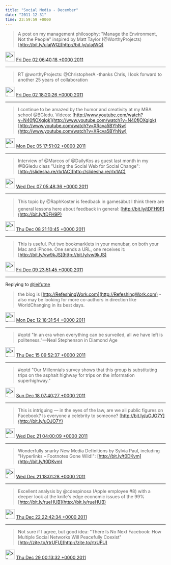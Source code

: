 ```yaml
---    
title: "Social Media - December"
date: "2011-12-31"
time: 23:59:59 +0000
---
```


> A post on my management philosophy: "Manage the Environment, Not the People" inspired by Matt Taylor (@WorthyProjects) [http://bit.ly/uIajWQ](http://bit.ly/uIajWQ)

<img src="{{ site.url }}{{ site.baseurl }}/assets/images/media/tweet.ico" alt="x-icon" width="30" /> [Fri Dec 02 06:40:18 +0000 2011](https://twitter.com/ChristopherA/status/142493272496013312)

----

> RT @worthyProjects: @ChristopherA -thanks Chris, I look forward to another 25 years of collaboration

<img src="{{ site.url }}{{ site.baseurl }}/assets/images/media/tweet.ico" alt="x-icon" width="30" /> [Fri Dec 02 18:20:26 +0000 2011](https://twitter.com/ChristopherA/status/142669467372097536)

----

> I continue to be amazed by the humor and creativity at my MBA school @BGIedu. Videos: [http://www.youtube.com/watch?v=N40fjOXgIgk](http://www.youtube.com/watch?v=N40fjOXgIgk) [http://www.youtube.com/watch?v=XRcva5BYhNw](http://www.youtube.com/watch?v=XRcva5BYhNw)

<img src="{{ site.url }}{{ site.baseurl }}/assets/images/media/tweet.ico" alt="x-icon" width="30" /> [Mon Dec 05 17:51:02 +0000 2011](https://twitter.com/ChristopherA/status/143749233785311234)

----

> Interview of @Marcos of @DailyKos as guest last month in my @BGIedu class "Using the Social Web for Social Change": [http://slidesha.re/rIx1AC](http://slidesha.re/rIx1AC)

<img src="{{ site.url }}{{ site.baseurl }}/assets/images/media/tweet.ico" alt="x-icon" width="30" /> [Wed Dec 07 05:48:36 +0000 2011](https://twitter.com/ChristopherA/status/144292202644905984)

----

> This topic by @RaphKoster is feedback in gamesâbut I think there are general lessons here about feedback in general: [http://bit.ly/tDFH9P](http://bit.ly/tDFH9P)

<img src="{{ site.url }}{{ site.baseurl }}/assets/images/media/tweet.ico" alt="x-icon" width="30" /> [Thu Dec 08 21:10:45 +0000 2011](https://twitter.com/ChristopherA/status/144886657299120128)

----

> This is useful. Put two bookmarklets in your menubar, on both your Mac and iPhone. One sends a URL, one receives it: [http://bit.ly/vw9kJS](http://bit.ly/vw9kJS)

<img src="{{ site.url }}{{ site.baseurl }}/assets/images/media/tweet.ico" alt="x-icon" width="30" /> [Fri Dec 09 23:51:45 +0000 2011](https://twitter.com/ChristopherA/status/145289562187509760)

----

Replying to [@leifutne](https://twitter.com/leifutne/status/145240366612873216)

> the blog is [http://RefeshingWork.com](http://RefeshingWork.com) - also may be looking for more co-authors in direction like WorldChanging in its best days.

<img src="{{ site.url }}{{ site.baseurl }}/assets/images/media/tweet.ico" alt="x-icon" width="30" /> [Mon Dec 12 18:31:54 +0000 2011](https://twitter.com/ChristopherA/status/146296231008800768)

----

> #qotd "In an era when everything can be surveiled, all we have left is politeness."—Neal Stephenson in Diamond Age

<img src="{{ site.url }}{{ site.baseurl }}/assets/images/media/tweet.ico" alt="x-icon" width="30" /> [Thu Dec 15 09:52:37 +0000 2011](https://twitter.com/ChristopherA/status/147252713057550336)

----

> #qotd "Our Millennials survey shows that this group is substituting trips on the asphalt highway for trips on the information superhighway."

<img src="{{ site.url }}{{ site.baseurl }}/assets/images/media/tweet.ico" alt="x-icon" width="30" /> [Sun Dec 18 07:40:27 +0000 2011](https://twitter.com/ChristopherA/status/148306617329385473)

----

> This is intriguing — in the eyes of the law, are we all public figures on Facebook? Is everyone a celebrity to someone? [http://bit.ly/uOJO7Y](http://bit.ly/uOJO7Y)

<img src="{{ site.url }}{{ site.baseurl }}/assets/images/media/tweet.ico" alt="x-icon" width="30" /> [Wed Dec 21 04:00:09 +0000 2011](https://twitter.com/ChristopherA/status/149338338850127872)

----

> Wonderfully snarky New Media Definitions by Sylvia Paul, including "Hyperlinks – Footnotes Gone Wild!": [http://bit.ly/t0DKvm](http://bit.ly/t0DKvm)

<img src="{{ site.url }}{{ site.baseurl }}/assets/images/media/tweet.ico" alt="x-icon" width="30" /> [Wed Dec 21 18:01:28 +0000 2011](https://twitter.com/ChristopherA/status/149550062836518914)

----

> Excellent analysis by @cdespinosa (Apple employee #8) with a deeper look at the knife's edge economic issues of the 99% [http://bit.ly/rueHUB](http://bit.ly/rueHUB)

<img src="{{ site.url }}{{ site.baseurl }}/assets/images/media/tweet.ico" alt="x-icon" width="30" /> [Thu Dec 22 22:42:34 +0000 2011](https://twitter.com/ChristopherA/status/149983191346855936)

----

> Not sure if I agree, but good idea: "There Is No Next Facebook: How Multiple Social Networks Will Peacefully Coexist" [http://zite.to/rtrUFU](http://zite.to/rtrUFU)

<img src="{{ site.url }}{{ site.baseurl }}/assets/images/media/tweet.ico" alt="x-icon" width="30" /> [Thu Dec 29 00:13:32 +0000 2011](https://twitter.com/ChristopherA/status/152180413857660928)